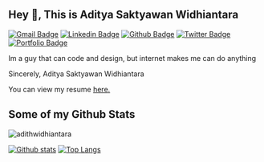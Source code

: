 ## Hey 👋, This is Aditya Saktyawan Widhiantara
[![Gmail Badge](https://img.shields.io/badge/-adithwidhiantara@gmail.com-c14438?style=flat&logo=Gmail&logoColor=white&link=mailto:adithwidhiantara@gmail.com)](mailto:adithwidhiantara@gmail.com) 
[![Linkedin Badge](https://img.shields.io/badge/-https://www.linkedin.com/in/adityas-widhiantara-b21ab1206/-0072b1?style=flat&logo=Linkedin&logoColor=white&link=https://www.linkedin.com/in/https://www.linkedin.com/in/adityas-widhiantara-b21ab1206//)](https://www.linkedin.com/in/https://www.linkedin.com/in/adityas-widhiantara-b21ab1206//) [![Github Badge](https://img.shields.io/badge/-adithwidhiantara-grey?style=flat&logo=github&logoColor=white&link=https://github.com/adithwidhiantara/)](https://www.github.com/adithwidhiantara/) [![Twitter Badge](https://img.shields.io/badge/-https://twitter.com/adithwidhiant-00acee?style=flat&logo=twitter&logoColor=white&link=https://twitter.com/https://twitter.com/adithwidhiant/)](https://www.twitter.com/https://twitter.com/adithwidhiant/) [![Portfolio Badge](https://img.shields.io/badge/portfolio-web-blue?style=flat&link=172410101108@cs.unej.ac.id/)](172410101108@cs.unej.ac.id/) <p align='left'>Im a guy that can code and design, but internet makes me can do anything

Sincerely,
Aditya Saktyawan Widhiantara</p><p align='left'> You can view my resume <a href='172410101108@cs.unej.ac.id ' target=_blank><u>here</u>.</a></p>
## Some of my Github Stats
<p align=left> <img src=https://komarev.com/ghpvc/?username=adithwidhiantara alt=adithwidhiantara /> </p>

[![Github stats](https://github-readme-stats.vercel.app/api?username=adithwidhiantara&show_icons=true&include_all_commits=true)](https://github.com/adithwidhiantara/github-readme-stats)
[![Top Langs](https://github-readme-stats.vercel.app/api/top-langs/?username=adithwidhiantara&layout=compact)](https://github.com/adithwidhiantara/github-readme-stats)
